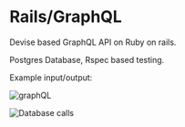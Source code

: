 # Rails/GraphQL

Devise based GraphQL API on Ruby on rails.

Postgres Database, Rspec based testing.

Example input/output:

![graphQL](https://i.imgur.com/mOrNaju.png)

![Database calls](https://i.imgur.com/AMpuXYa.png)
